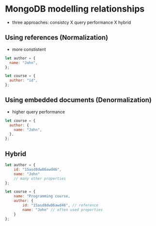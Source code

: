# MongoDB modelling relationships

- three approaches: consistcy X query performance X hybrid

## Using references (Normalization)

- more constistent

```js
let author = {
  name: "John",
};

let course = {
  author: "id",
};
```

## Using embedded documents (Denormalization)

- higher query performance

```js
let course = {
  author: {
    name: "John",
  },
};
```

## Hybrid

```js
let author = {
    id: "15asd8dw86awd46",
    name: "John"
    // many other properties
};

let course = {
    name: "Programming course,
    author: {
        id: "15asd8dw86awd46", // reference
        name: "John" // often used properties
    }
};
```
